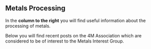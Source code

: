## Metals Processing

<!--break-->
In the **column to the right** you will find useful information about the processing of metals.  
  
Below you will find recent posts on the 4M Association which are considered to be of interest to the Metals Interest Group.